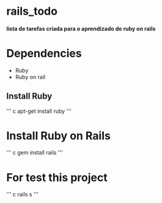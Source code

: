 # rails_todo
#### lista de tarefas criada para o aprendizado de ruby on rails
# Dependencies
* Ruby
* Ruby on rail
## Install Ruby
''' c
apt-get install ruby
'''
# Install Ruby on Rails
''' c
gem install rails
'''
# For test this project
''' c
rails s
'''
